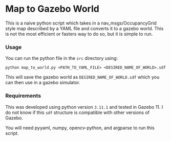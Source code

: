 # Map to Gazebo World

This is a naive python script which takes in a nav_msgs/OccupancyGrid style map described by a YAML file and converts it to a gazebo world. This is not the most 
efficient or fasters way to do so, but it is simple to run.

### Usage

You can run the python file in the `src` directory using:

```
python map_to_world.py <PATH_TO_YAML_FILE> <DESIRED_NAME_OF_WORLD>.sdf
```

This will save the gazebo world as `DESIRED_NAME_OF_WORLD.sdf` which you can then use in a gazebo simulator.

### Requirements

This was developed using python version `3.11.1` and tested in Gazebo 11. I do not know if this `sdf` structure is compatible with other versions of Gazebo.

You will need pyyaml, numpy, opencv-python, and argparse to run this script.
